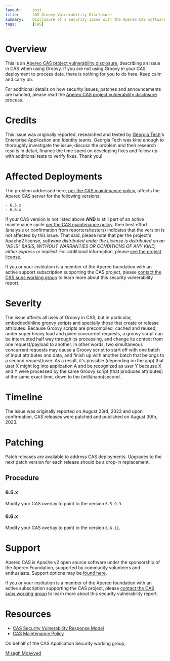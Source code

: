 ```yaml
---
layout:     post
title:      CAS Groovy Vulnerability Disclosure
summary:    Disclosure of a security issue with the Apereo CAS software when using Groovy.
tags:       [CAS]
---
```


# Overview

This is an [Apereo CAS project vulnerability disclosure](https://apereo.github.io/cas/developer/Sec-Vuln-Response.html),
describing an issue in CAS when using Groovy. If you are not using Groovy in your CAS deployment to process data, there is nothing for you to do here. Keep calm and carry on.

For additional details on how security issues, patches and announcements are handled, please read the [Apereo CAS project vulnerability disclosure](https://apereo.github.io/cas/developer/Sec-Vuln-Response.html) process.

# Credits

This issue was originally reported, researched and tested by [Georgia Tech](https://www.gatech.edu/)'s Enterprise Application and Identity teams. Georgia Tech was kind enough to thoroughly investigate the issue, discuss the problem and their research results in detail, finance the time spent on developing fixes and follow up with additional tests to verify fixes. Thank you!

# Affected Deployments

The problem addressed here, [per the CAS maintenance policy](https://apereo.github.io/cas/developer/Maintenance-Policy.html), affects the Apereo CAS server for the following versions:

```
- 6.5.x
- 6.6.x
```

If your CAS version is not listed above **AND** is still part of an active maintenance cycle [per the CAS maintenance policy](https://apereo.github.io/cas/developer/Maintenance-Policy.html), then best effort (analysis or confirmation from reporters/testers) indicates that the version is not affected by this issue. That said, please note that per the project's Apache2 license, *software distributed under the License is distributed on an "AS IS" BASIS, WITHOUT WARRANTIES OR CONDITIONS OF ANY KIND, either express or implied*. For additional information, please [see the project license](https://github.com/apereo/cas/blob/master/LICENSE).

If you or your institution is a member of the Apereo foundation with an active support subscription supporting the CAS project, please [contact the CAS subs working group](https://apereo.github.io/cas/Mailing-Lists.html) to learn more about this security vulnerability report.

# Severity

The issue affects all uses of Groovy in CAS, but in particular, embedded/inline groovy scripts and specially those that create or release attributes. Because Groovy scripts are precompiled, cached and reused, under super heavy load and given concurrent requests, a groovy script can be interrupted half way through its processing, and change its context from one request/payload to another. In other words, two simultaneous concurrent requests may cause a Groovy script to start off with one batch of input attributes and data, and finish up with another batch that belongs to a second request/user. As a result, it's possible (depending on the app) that user X might log into application A and be recognized as user Y because X and Y were processed by the same Groovy script (that produces attributes) at the same exact time, down to the (milli/nano)second.

# Timeline

The issue was originally reported on August 23rd, 2023 and upon confirmation, CAS releases were patched and published on August 30th, 2023.

# Patching

Patch releases are available to address CAS deployments. Upgrades to the next patch version for each release should be a drop-in replacement.

## Procedure

### 6.5.x

Modify your CAS overlay to point to the version `6.5.9.3`.

### 6.6.x

Modify your CAS overlay to point to the version `6.6.11`.

# Support

Apereo CAS is Apache v2 open source software under the sponsorship of the Apereo Foundation, supported by community volunteers and enthusiasts. Support options may be [found here](https://apereo.github.io/cas/Support.html).

If you or your institution is a member of the Apereo foundation with an active subscription supporting the CAS project, please [contact the CAS subs working group](https://apereo.github.io/cas/Mailing-Lists.html) to learn more about this security vulnerability report.

# Resources

* [CAS Security Vulnerability Response Model](https://apereo.github.io/cas/developer/Sec-Vuln-Response.html)
* [CAS Maintenance Policy](https://apereo.github.io/cas/developer/Maintenance-Policy.html)

On behalf of the CAS Application Security working group,

[Misagh Moayyed](https://fawnoos.com)